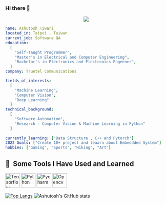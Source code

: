 ### Hi there 👋

<!--
**Ashut90/Ashut90** is a ✨ _special_ ✨ repository because its `README.md` (this file) appears on your GitHub profile.

Here are some ideas to get you started:

- 🔭 I’m currently working on ...
- 🌱 I’m currently learning ...
- 👯 I’m looking to collaborate on ...
- 🤔 I’m looking for help with ...
- 💬 Ask me about ...
- 📫 How to reach me: ...
- 😄 Pronouns: ...
- ⚡ Fun fact: ...
-->
<p align="center">
  <img src="https://capsule-render.vercel.app/api?text=Namaste ! world 🕹️&animation=fadeIn&type=waving&color=gradient&height=100"/>
</p>

```yaml
name: Ashutosh Tiwari
located_in: Taipei , Taiwan
current_job: Software QA 
education:
  [
    "Self-Taught Programmer",
    "Master's in Electrical and Computer Engineering",
    "Bachelor's in Electronics and Electronics Engeener",
  ]
company: Truetel Communications 

fields_of_interests:
  [
    "Machine Learning",
    "Computer Vision",
    "Deep Learning"
  ]
technical_background:
  [
    "Software Automation",
    "Research - Computer Vision & Machine Learning in Python"
  ]
  
currently_learning: ["Data Structure , C++ and Pytorch"]
2022 Goals: ["Create 10+ project and leaarn about Embeddded System"]
hobbies: ["Gaming", "Sports", "Hiking", "Art"]
```
<h2> 🚀 &nbsp;Some Tools I Have Used and Learned</h2>
<p align="left">
<img src="https://cdn.jsdelivr.net/gh/devicons/devicon/icons/tensorflow/tensorflow-original.svg" alt="Tensorflow" width="45" height="45"/>
<img src="https://cdn.jsdelivr.net/gh/devicons/devicon/icons/python/python-plain.svg" alt="Python" width="45" height="45"/>
<img src="https://cdn.jsdelivr.net/gh/devicons/devicon/icons/pycharm/pycharm-original.svg" alt="Pycharm" width="45" height="45"/>
<img src="https://cdn.jsdelivr.net/gh/devicons/devicon/icons/opencv/opencv-original.svg" alt="Opencv" width="45" height="45"/> 
</p>

[![Top Langs](https://github-readme-stats.vercel.app/api/top-langs/?username=Ashut90&layout=compact)](https://github.com/Ashut90/github-readme-stats)
![Ashutosh's GitHub stats](https://github-readme-stats.vercel.app/api?username=Ashut90&show_icons=true&theme=radical)



